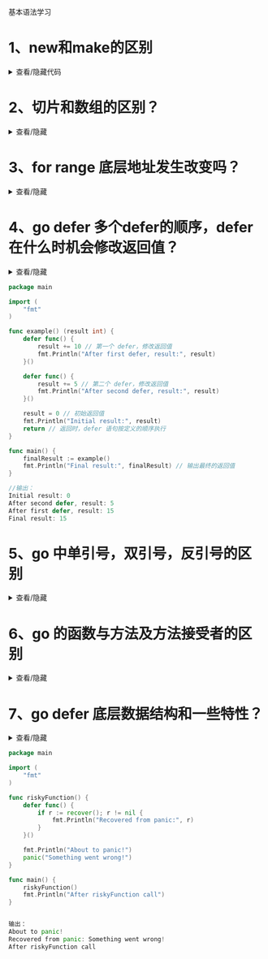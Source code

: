 
基本语法学习
# 1、new和make的区别
<details>
  <summary>查看/隐藏代码</summary>
  入参和出参不同：都是接收类型Type, new只接收一个形参，返回这个类型的指针，make接收类型Type,和其他参数，长度、容量等，返回Type类型，（传指针返回指针，传类型返回类型） 
  使用场景不同：专门用来构造slice,map,chan类型，等引用类型。比如slice包括一个数据结构：返回底层数组的指针， new不能用来构造引用类型，因为会做零值处理，指针做0值，会处理成nil，显然是错误的。
  
</details>

# 2、切片和数组的区别？
<details>
  <summary> 查看/隐藏</summary>
  数组是值类型，切片是包含数组的指针，的引用类型，除了指针还有其他数据长度容量等
  切片会动态扩容，如果A切片有引用B，则引用的B不会随着扩容而变化，但是A变成了新扩容的新地址
</details>

# 3、for range 底层地址发生改变吗？
<details>
  <summary> 查看/隐藏</summary>
  不会，这个遍历是值遍历，每次都新创建当前元素的副本，新建元素副本的地址会变化，但是原来slice不会变化。
</details>

# 4、go defer 多个defer的顺序，defer在什么时机会修改返回值？
<details>
  <summary> 查看/隐藏</summary>
  defer的执行顺序是后进先出，但是在函数返回时，defer的执行效果“先进先出”，所以defer修改返回值时，会在函数返回前修改。
</details>

```go
package main

import (
	"fmt"
)

func example() (result int) {
	defer func() {
		result += 10 // 第一个 defer，修改返回值
		fmt.Println("After first defer, result:", result)
	}()

	defer func() {
		result += 5 // 第二个 defer，修改返回值
		fmt.Println("After second defer, result:", result)
	}()

	result = 0 // 初始返回值
	fmt.Println("Initial result:", result)
	return // 返回时，defer 语句按定义的顺序执行
}

func main() {
	finalResult := example()
	fmt.Println("Final result:", finalResult) // 输出最终的返回值
}

//输出：
Initial result: 0
After second defer, result: 5
After first defer, result: 15
Final result: 15
```

# 5、go 中单引号，双引号，反引号的区别
<details>
  <summary> 查看/隐藏</summary>
  单引号：单引号包裹的字符串，会原样输出，不会转义，适用于一些特殊字符，比如：' '、'\t'、'\n'、'\r'、'\''、'\"'、'\\'等。
  双引号：双引号包裹的字符串，会转义特殊字符，适用于一般字符串。
  反引号：反引号包裹的字符串，会执行系统命令，并将命令的输出作为字符串输出。
</details>

# 6、go 的函数与方法及方法接受者的区别
<details>
  <summary> 查看/隐藏</summary>
  函数：独立，入参出参，实现一些功能，通用函数，没有接受者。
  方法：方法是与某个类型绑定的函数，必须通过该类型的实例调用，或者通过其指针接收者调用。可以修改该类型的对象的状态，提供该类型的功能。
  方法接受者：方法接受者是调用方法的对象，可以是值类型或指针类型。

</details>

# 7、go defer 底层数据结构和一些特性？
<details>
  <summary> 查看/隐藏</summary>
  defer 底层数据结构是一个栈，先进后出，defer 语句在函数返回时，会按定义的顺序执行。
  defer 特性：
  1. 延迟函数调用：defer 语句会将函数调用推迟到函数返回时执行。
  2. 延迟语句块执行：defer 语句可以延迟执行语句块，即使函数调用失败也会执行。
  3. 延迟函数返回值：defer 语句可以延迟函数返回值，并在函数返回时修改。
  4. 延迟panic：defer 语句可以延迟 panic，并在 panic 时恢复正常执行。
  5. 延迟 recover：defer 语句可以延迟 recover，并在 recover 时恢复正常执行。
</details>

```go
package main

import (
	"fmt"
)

func riskyFunction() {
	defer func() {
		if r := recover(); r != nil {
			fmt.Println("Recovered from panic:", r)
		}
	}()

	fmt.Println("About to panic!")
	panic("Something went wrong!")
}

func main() {
	riskyFunction()
	fmt.Println("After riskyFunction call")
}


输出：
About to panic!
Recovered from panic: Something went wrong!
After riskyFunction call

```
